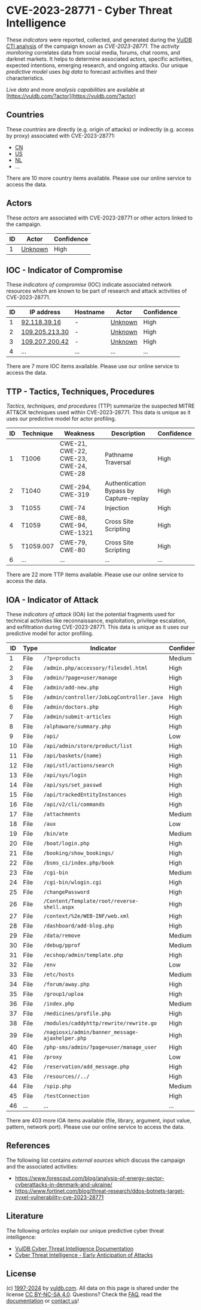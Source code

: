 # CVE-2023-28771 - Cyber Threat Intelligence

These _indicators_ were reported, collected, and generated during the [VulDB CTI analysis](https://vuldb.com/?kb.cti) of the campaign known as _CVE-2023-28771_. The _activity monitoring_ correlates data from social media, forums, chat rooms, and darknet markets. It helps to determine associated actors, specific activities, expected intentions, emerging research, and ongoing attacks. Our unique _predictive model_ uses _big data_ to forecast activities and their characteristics.

_Live data_ and more _analysis capabilities_ are available at [https://vuldb.com/?actor](https://vuldb.com/?actor)

## Countries

These _countries_ are directly (e.g. origin of attacks) or indirectly (e.g. access by proxy) associated with CVE-2023-28771:

* [CN](https://vuldb.com/?country.cn)
* [US](https://vuldb.com/?country.us)
* [NL](https://vuldb.com/?country.nl)
* ...

There are 10 more country items available. Please use our online service to access the data.

## Actors

These _actors_ are associated with CVE-2023-28771 or other actors linked to the campaign.

ID | Actor | Confidence
-- | ----- | ----------
1 | [Unknown](https://vuldb.com/?actor.unknown) | High

## IOC - Indicator of Compromise

These _indicators of compromise_ (IOC) indicate associated network resources which are known to be part of research and attack activities of CVE-2023-28771.

ID | IP address | Hostname | Actor | Confidence
-- | ---------- | -------- | ----- | ----------
1 | [92.118.39.16](https://vuldb.com/?ip.92.118.39.16) | - | [Unknown](https://vuldb.com/?actor.unknown) | High
2 | [109.205.213.30](https://vuldb.com/?ip.109.205.213.30) | - | [Unknown](https://vuldb.com/?actor.unknown) | High
3 | [109.207.200.42](https://vuldb.com/?ip.109.207.200.42) | - | [Unknown](https://vuldb.com/?actor.unknown) | High
4 | ... | ... | ... | ...

There are 7 more IOC items available. Please use our online service to access the data.

## TTP - Tactics, Techniques, Procedures

_Tactics, techniques, and procedures_ (TTP) summarize the suspected MITRE ATT&CK techniques used within CVE-2023-28771. This data is unique as it uses our predictive model for actor profiling.

ID | Technique | Weakness | Description | Confidence
-- | --------- | -------- | ----------- | ----------
1 | T1006 | CWE-21, CWE-22, CWE-23, CWE-24, CWE-28 | Pathname Traversal | High
2 | T1040 | CWE-294, CWE-319 | Authentication Bypass by Capture-replay | High
3 | T1055 | CWE-74 | Injection | High
4 | T1059 | CWE-88, CWE-94, CWE-1321 | Cross Site Scripting | High
5 | T1059.007 | CWE-79, CWE-80 | Cross Site Scripting | High
6 | ... | ... | ... | ...

There are 22 more TTP items available. Please use our online service to access the data.

## IOA - Indicator of Attack

These _indicators of attack_ (IOA) list the potential fragments used for technical activities like reconnaissance, exploitation, privilege escalation, and exfiltration during CVE-2023-28771. This data is unique as it uses our predictive model for actor profiling.

ID | Type | Indicator | Confidence
-- | ---- | --------- | ----------
1 | File | `/?p=products` | Medium
2 | File | `/admin.php/accessory/filesdel.html` | High
3 | File | `/admin/?page=user/manage` | High
4 | File | `/admin/add-new.php` | High
5 | File | `/admin/controller/JobLogController.java` | High
6 | File | `/admin/doctors.php` | High
7 | File | `/admin/submit-articles` | High
8 | File | `/alphaware/summary.php` | High
9 | File | `/api/` | Low
10 | File | `/api/admin/store/product/list` | High
11 | File | `/api/baskets/{name}` | High
12 | File | `/api/stl/actions/search` | High
13 | File | `/api/sys/login` | High
14 | File | `/api/sys/set_passwd` | High
15 | File | `/api/trackedEntityInstances` | High
16 | File | `/api/v2/cli/commands` | High
17 | File | `/attachments` | Medium
18 | File | `/aux` | Low
19 | File | `/bin/ate` | Medium
20 | File | `/boat/login.php` | High
21 | File | `/booking/show_bookings/` | High
22 | File | `/bsms_ci/index.php/book` | High
23 | File | `/cgi-bin` | Medium
24 | File | `/cgi-bin/wlogin.cgi` | High
25 | File | `/changePassword` | High
26 | File | `/Content/Template/root/reverse-shell.aspx` | High
27 | File | `/context/%2e/WEB-INF/web.xml` | High
28 | File | `/dashboard/add-blog.php` | High
29 | File | `/data/remove` | Medium
30 | File | `/debug/pprof` | Medium
31 | File | `/ecshop/admin/template.php` | High
32 | File | `/env` | Low
33 | File | `/etc/hosts` | Medium
34 | File | `/forum/away.php` | High
35 | File | `/group1/uploa` | High
36 | File | `/index.php` | Medium
37 | File | `/medicines/profile.php` | High
38 | File | `/modules/caddyhttp/rewrite/rewrite.go` | High
39 | File | `/nagiosxi/admin/banner_message-ajaxhelper.php` | High
40 | File | `/php-sms/admin/?page=user/manage_user` | High
41 | File | `/proxy` | Low
42 | File | `/reservation/add_message.php` | High
43 | File | `/resources//../` | High
44 | File | `/spip.php` | Medium
45 | File | `/testConnection` | High
46 | ... | ... | ...

There are 403 more IOA items available (file, library, argument, input value, pattern, network port). Please use our online service to access the data.

## References

The following list contains _external sources_ which discuss the campaign and the associated activities:

* https://www.forescout.com/blog/analysis-of-energy-sector-cyberattacks-in-denmark-and-ukraine/
* https://www.fortinet.com/blog/threat-research/ddos-botnets-target-zyxel-vulnerability-cve-2023-28771

## Literature

The following _articles_ explain our unique predictive cyber threat intelligence:

* [VulDB Cyber Threat Intelligence Documentation](https://vuldb.com/?kb.cti)
* [Cyber Threat Intelligence - Early Anticipation of Attacks](https://www.scip.ch/en/?labs.20201022)

## License

(c) [1997-2024](https://vuldb.com/?kb.changelog) by [vuldb.com](https://vuldb.com/?kb.about). All data on this page is shared under the license [CC BY-NC-SA 4.0](https://creativecommons.org/licenses/by-nc-sa/4.0/). Questions? Check the [FAQ](https://vuldb.com/?kb.faq), read the [documentation](https://vuldb.com/?kb) or [contact us](https://vuldb.com/?contact)!
